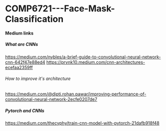 # COMP6721---Face-Mask-Classification

#### Medium links

##### What are CNNs
https://medium.com/nybles/a-brief-guide-to-convolutional-neural-network-cnn-642f47e88ed4
https://prvnk10.medium.com/cnn-architectures-ecefaa2359ff

###### How to improve it's architecture

https://medium.com/@dipti.rohan.pawar/improving-performance-of-convolutional-neural-network-2ecfe0207de7


##### Pytorch and CNNs

https://medium.com/thecyphy/train-cnn-model-with-pytorch-21dafb918f48